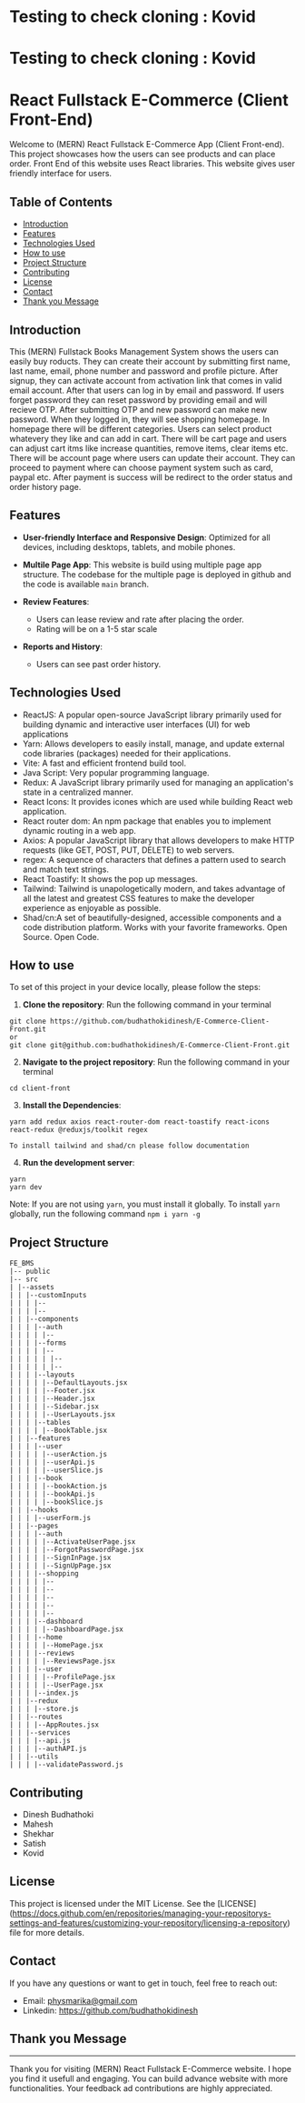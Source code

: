# Testing to check cloning : Kovid

# Testing to check cloning : Kovid

# React Fullstack E-Commerce (Client Front-End)

Welcome to (MERN) React Fullstack E-Commerce App (Client Front-end). This project showcases how the users can see products and can place order. Front End of this website uses React libraries. This website gives user friendly interface for users.

## Table of Contents

- [Introduction](#introduction)
- [Features](#Features)
- [Technologies Used](#Technologies-Used)
- [How to use](#How-to-use)
- [Project Structure](#project-Structure)
- [Contributing](#Contributing)
- [License](#License)
- [Contact](#contact)
- [Thank you Message](#Thank-you-Message)

## Introduction

This (MERN) Fullstack Books Management System shows the users can easily buy roducts. They can create their account by submitting first name, last name, email, phone number and password and profile picture. After signup, they can activate account from activation link that comes in valid email account. After that users can log in by email and password. If users forget password they can reset password by providing email and will recieve OTP. After submitting OTP and new password can make new password. When they logged in, they will see shopping homepage. In homepage there will be different categories. Users can select product whatevery they like and can add in cart. There will be cart page and users can adjust cart itms like increase quantities, remove items, clear items etc. There will be account page where users can update their account. They can proceed to payment where can choose payment system such as card, paypal etc. After payment is success will be redirect to the order status and order history page.

## Features

- **User-friendly Interface and Responsive Design**: Optimized for all devices, including desktops, tablets, and mobile phones.
- **Multile Page App**: This website is build using multiple page app structure. The codebase for the multiple page is deployed in github and the code is available `main` branch.

- **Review Features**:

  - Users can lease review and rate after placing the order.
  - Rating will be on a 1-5 star scale

- **Reports and History**:
  - Users can see past order history.

## Technologies Used

- ReactJS: A popular open-source JavaScript library primarily used for building dynamic and interactive user interfaces (UI) for web applications
- Yarn: Allows developers to easily install, manage, and update external code libraries (packages) needed for their applications.
- Vite: A fast and efficient frontend build tool.
- Java Script: Very popular programming language.
- Redux: A JavaScript library primarily used for managing an application's state in a centralized manner.
- React Icons: It provides icones which are used while building React web application.
- React router dom: An npm package that enables you to implement dynamic routing in a web app.
- Axios: A popular JavaScript library that allows developers to make HTTP requests (like GET, POST, PUT, DELETE) to web servers.
- regex: A sequence of characters that defines a pattern used to search and match text strings.
- React Toastify: It shows the pop up messages.
- Tailwind: Tailwind is unapologetically modern, and takes advantage of all the latest and greatest CSS features to make the developer experience as enjoyable as possible.
- Shad/cn:A set of beautifully-designed, accessible components and a code distribution platform. Works with your favorite frameworks. Open Source. Open Code.

## How to use

To set of this project in your device locally, please follow the steps:

1. **Clone the repository**:
   Run the following command in your terminal

```
git clone https://github.com/budhathokidinesh/E-Commerce-Client-Front.git
or
git clone git@github.com:budhathokidinesh/E-Commerce-Client-Front.git
```

2. **Navigate to the project repository**:
   Run the following command in your terminal

```
cd client-front
```

3. **Install the Dependencies**:

```
yarn add redux axios react-router-dom react-toastify react-icons react-redux @reduxjs/toolkit regex

To install tailwind and shad/cn please follow documentation
```

4. **Run the development server**:

```
yarn
yarn dev
```

Note: If you are not using `yarn`, you must install it globally. To install `yarn` globally, run the following command `npm i yarn -g`

## Project Structure

```
FE_BMS
|-- public
|-- src
| |--assets
| | |--customInputs
| | | |--
| | | |--
| | |--components
| | | |--auth
| | | | |--
| | | |--forms
| | | | |--
| | | | | |--
| | | | | |--
| | | |--layouts
| | | | |--DefaultLayouts.jsx
| | | | |--Footer.jsx
| | | | |--Header.jsx
| | | | |--Sidebar.jsx
| | | | |--UserLayouts.jsx
| | | |--tables
| | | | |--BookTable.jsx
| | |--features
| | | |--user
| | | | |--userAction.js
| | | | |--userApi.js
| | | | |--userSlice.js
| | | |--book
| | | | |--bookAction.js
| | | | |--bookApi.js
| | | | |--bookSlice.js
| | |--hooks
| | | |--userForm.js
| | |--pages
| | | |--auth
| | | | |--ActivateUserPage.jsx
| | | | |--ForgotPasswordPage.jsx
| | | | |--SignInPage.jsx
| | | | |--SignUpPage.jsx
| | | |--shopping
| | | | |--
| | | | |--
| | | | |--
| | | | |--
| | | | |--
| | | |--dashboard
| | | | |--DashboardPage.jsx
| | | |--home
| | | | |--HomePage.jsx
| | | |--reviews
| | | | |--ReviewsPage.jsx
| | | |--user
| | | | |--ProfilePage.jsx
| | | | |--UserPage.jsx
| | | |--index.js
| | |--redux
| | | |--store.js
| | |--routes
| | | |--AppRoutes.jsx
| | |--services
| | | |--api.js
| | | |--authAPI.js
| | |--utils
| | | |--validatePassword.js
```

## Contributing

- Dinesh Budhathoki
- Mahesh
- Shekhar
- Satish
- Kovid

## License

This project is licensed under the MIT License. See the [LICENSE] (https://docs.github.com/en/repositories/managing-your-repositorys-settings-and-features/customizing-your-repository/licensing-a-repository) file for more details.

## Contact

If you have any questions or want to get in touch, feel free to reach out:

- Email: physmarika@gmail.com
- Linkedin: https://github.com/budhathokidinesh

## Thank you Message

---

Thank you for visiting (MERN) React Fullstack E-Commerce website. I hope you find it usefull and engaging. You can build advance website with more functionalities. Your feedback ad contributions are highly appreciated.
